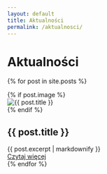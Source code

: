 ```yaml
---
layout: default
title: Aktualności
permalink: /aktualnosci/
---
```


<h1>Aktualności</h1>

{% for post in site.posts %}
  <div class="news-item" data-post-slug="{{ post.slug }}">
    {% if post.image %}
      <div class="news-thumb">
        <img src="{{ post.image }}" alt="{{ post.title }}">
      </div>
    {% endif %}
    <div class="news-info">
      <h2>{{ post.title }}</h2>
      <div class="news-summary">
        {{ post.excerpt | markdownify }}
      </div>
      <a href="#" class="news-readmore news-link" data-full="#full-{{ post.slug }}">Czytaj więcej</a>
    </div>
    <div id="full-{{ post.slug }}" class="news-full-content" style="display:none;">
      <h2>{{ post.title }}</h2>
      {% if post.image %}
        <img src="{{ post.image }}" alt="{{ post.title }}" class="news-single-img">
      {% endif %}
      <div class="news-single-content">
        {{ post.content }}
      </div>
      {% if post.gallery %}
        <div class="news-gallery">
          {% for img in post.gallery %}
            <img src="{{ img }}" alt="Galeria: {{ post.title }}" class="news-gallery-img">
          {% endfor %}
        </div>
      {% endif %}
    </div>
  </div>
{% endfor %}

<!-- MODAL NEWS: MUSI BYĆ NA STAŁE W HTML -->
<div id="news-modal" class="news-modal" style="display:none;">
  <div class="news-modal-content">
    <span class="news-modal-close" style="position:absolute;top:10px;right:20px;cursor:pointer;font-size:2em;">&times;</span>
    <div id="news-modal-body"></div>
  </div>
</div>

<script src="/assets/modal-news.js"></script>
